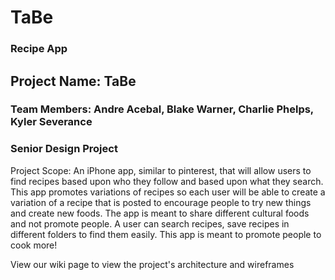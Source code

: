 # TaBe 
### Recipe App

## Project Name: TaBe
### Team Members: Andre Acebal, Blake Warner, Charlie Phelps, Kyler Severance
### Senior Design Project

Project Scope: An iPhone app, similar to pinterest, that will allow users to find recipes based upon who they follow and based upon what they search. This app promotes variations of recipes so each user will be able to create a variation of a recipe that is posted to encourage people to try new things and create new foods. The app is meant to share different cultural foods and not promote people. A user can search recipes, save recipes in different folders to find them easily. This app is meant to promote people to cook more!

View our wiki page to view the project's architecture and wireframes 

